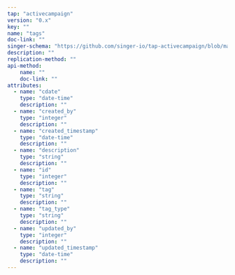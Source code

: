 ```yaml
---
tap: "activecampaign"
version: "0.x"
key: ""
name: "tags"
doc-link: ""
singer-schema: "https://github.com/singer-io/tap-activecampaign/blob/master/tap_activecampaign/schemas/tags.json"
description: ""
replication-method: ""
api-method:
    name: ""
    doc-link: ""
attributes:
  - name: "cdate"
    type: "date-time"
    description: ""
  - name: "created_by"
    type: "integer"
    description: ""
  - name: "created_timestamp"
    type: "date-time"
    description: ""
  - name: "description"
    type: "string"
    description: ""
  - name: "id"
    type: "integer"
    description: ""
  - name: "tag"
    type: "string"
    description: ""
  - name: "tag_type"
    type: "string"
    description: ""
  - name: "updated_by"
    type: "integer"
    description: ""
  - name: "updated_timestamp"
    type: "date-time"
    description: ""
---
```

